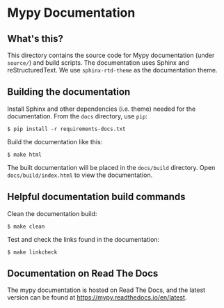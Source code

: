 Mypy Documentation
==================

What's this?
------------

This directory contains the source code for Mypy documentation (under `source/`)
and build scripts. The documentation uses Sphinx and reStructuredText. We use
`sphinx-rtd-theme` as the documentation theme.

Building the documentation
--------------------------

Install Sphinx and other dependencies (i.e. theme) needed for the documentation.
From the `docs` directory, use `pip`:

```
$ pip install -r requirements-docs.txt
```

Build the documentation like this:

```
$ make html
```

The built documentation will be placed in the `docs/build` directory. Open
`docs/build/index.html` to view the documentation.

Helpful documentation build commands
------------------------------------

Clean the documentation build:

```
$ make clean
```

Test and check the links found in the documentation:

```
$ make linkcheck
```

Documentation on Read The Docs
------------------------------

The mypy documentation is hosted on Read The Docs, and the latest version
can be found at https://mypy.readthedocs.io/en/latest.
